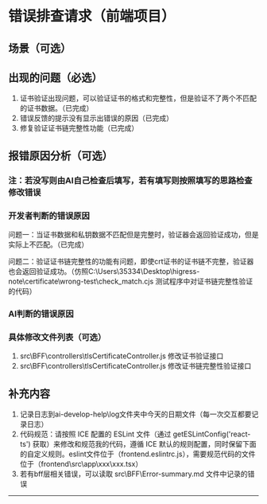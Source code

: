 # 错误排查请求（前端项目）

## 场景（可选）

## 出现的问题（必选）

1. 证书验证出现问题，可以验证证书的格式和完整性，但是验证不了两个不匹配的证书数据。（已完成）
2. 错误反馈的提示没有显示出错误的原因（已完成）
3. 修复验证证书链完整性功能（已完成）

## 报错原因分析（可选）

### 注：若没写则由AI自己检查后填写，若有填写则按照填写的思路检查修改错误

### 开发者判断的错误原因

问题一：当证书数据和私钥数据不匹配但是完整时，验证器会返回验证成功，但是实际上不匹配。（已完成）

问题二：验证证书链完整性的功能有问题，即使crt证书的证书链不完整，验证器也会返回验证成功。（仿照C:\Users\35334\Desktop\higress-note\certificate\wrong-test\check_match.cjs 测试程序中对证书链完整性验证的代码）

### AI判断的错误原因

### 具体修改文件列表（可选）

1. src\BFF\controllers\tlsCertificateController.js 修改证书验证接口
2. src\BFF\controllers\tlsCertificateController.js 修改证书链完整性验证接口

## 补充内容

1. 记录日志到ai-develop-help\log文件夹中今天的日期文件（每一次交互都要记录日志）
2. 代码规范：请按照 ICE 配置的 ESLint 文件（通过 getESLintConfig('react-ts') 获取）来修改和规范我的代码，遵循 ICE 默认的规则配置，同时保留下面的自定义规则。eslint文件位于（frontend\.eslintrc.js），需要规范代码的文件位于（frontend\src\app\xxx\xxx.tsx）
3. 若有bff层相关错误，可以读取 src\BFF\Error-summary.md 文件中记录的错误

---